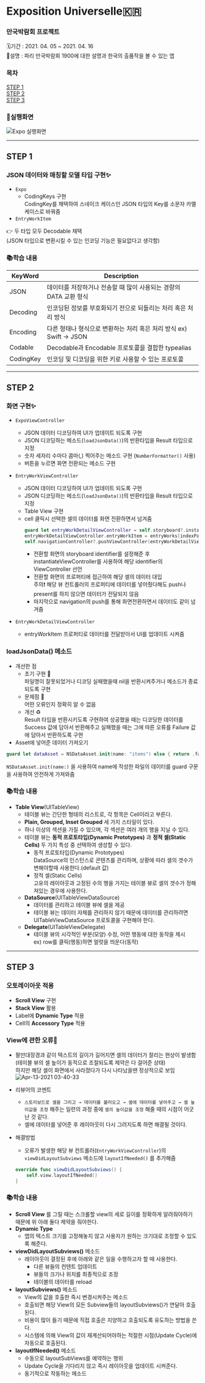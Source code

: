 # Exposition Universelle🇰🇷
### 만국박람회 프로젝트
🗓기간 : 2021. 04. 05 ~ 2021. 04. 16 <br>
📝설명 : 파리 만국박람회 1900에 대한 설명과 한국의 출품작을 볼 수 있는 앱

### 목차
[STEP 1](#step-1) <br>
[STEP 2](#step-2) <br>
[STEP 3](#step-3)

### 📱실행화면
![Expo 실행화면](https://user-images.githubusercontent.com/55755686/115770650-eafaa600-a3e7-11eb-906a-89752c4dcaed.gif)

---

## STEP 1 
### JSON 데이터와 매칭할 모델 타입 구현✨
- ```Expo```
    - CodingKeys 구현
    <br> CodingKey를 채택하여 스네이크 케이스인 JSON 타입의 Key를 소문자 카멜케이스로 바꿔줌
- ```EntryWorkItem```

👉 두 타입 모두 Decodable 채택
<br>(JSON 타입으로 변환시킬 수 있는 인코딩 기능은 필요없다고 생각함)

### 📚학습 내용
|KeyWord|Description|
|---|---|
|JSON|데이터를 저장하거나 전송할 때 많이 사용되는 경량의 DATA 교환 형식|
|Decoding|인코딩된 정보를 부호화되기 전으로 되돌리는 처리 혹은 처리 방식|
|Encoding|다른 형태나 형식으로 변환하는 처리 혹은 처리 방식 ex) Swift → JSON|
|Codable|Decodable과 Encodable 프로토콜을 결합한 typealias|
|CodingKey|인코딩 및 디코딩을 위한 키로 사용할 수 있는 프로토콜|

---

## STEP 2
### 화면 구현✨
- ```ExpoViewController```
    - JSON 데이터 디코딩하여 UI가 업데이트 되도록 구현
    - JSON 디코딩하는 메소드(```loadJsonData()```)의 반환타입을 Result 타입으로 지정
    - 숫자 세자리 수마다 콤마(,) 찍어주는 메소드 구현 (```NumberFormatter()``` 사용)
    - 버튼을 누르면 화면 전환되는 메소드 구현
- ```EntryWorkViewController```
    - JSON 데이터 디코딩하여 UI가 업데이트 되도록 구현
    - JSON 디코딩하는 메소드(```loadJsonData()```)의 반환타입을 Result 타입으로 지정
    - Table View 구현
    - cell 클릭시 선택한 셀의 데이터를 화면 전환하면서 넘겨줌
        <br> 
        ```Swift
        guard let entryWorkDetailViewController = self.storyboard?.instantiateViewController(identifier: "entryWorkDetailVC") as? EntryWorkDetailViewController else { return }
        entryWorkDetailViewController.entryWorkItem = entryWorks[indexPath.row]
        self.navigationController?.pushViewController(entryWorkDetailViewController, animated: true)
        ```
        - 전환할 화면의 storyboard identifier를 설정해준 후 instantiateViewController를 사용하여 해당 identifier의 ViewController 선언
        - 전환할 화면의 프로퍼티에 접근하여 해당 셀의 데이터 대입
        <br> 주의❗️ 해당 뷰 컨트롤러의 프로퍼티에 데이터를 넣어줬다해도 push나 present를 하지 않으면 데이터가 전달되지 않음
        -  마지막으로 navigation의 push를 통해 화면전환하면서 데이터도 같이 넘겨줌

- ```EntryWorkDetailViewController```
    - entryWorkItem 프로퍼티로 데이터를 전달받아서 UI를 업데이트 시켜줌

### loadJsonData() 메소드
- 개선한 점
    - 초기 구현 🌱
    <br> 파일명이 잘못되었거나 디코딩 실패했을때 nil을 반환시켜주거나 메소드가 종료되도록 구현
    - 문제점 📍
    <br> 어떤 오류인지 정확히 알 수 없음
    - 개선 ♻️
    <br> Result 타입을 반환시키도록 구현하여 성공했을 때는 디코딩한 데이터를 Success 값에 담아서 반환해주고 실패했을 때는 그에 따른 오류를 Failure 값에 담아서 반환하도록 구현
- Asset에 넣어준 데이터 가져오기 <br>
```Swift
guard let dataAsset = NSDataAsset.init(name: "items") else { return .failure(.incorrectAssert) }
```
```NSDataAsset.init(name:)``` 을 사용하여 name에 작성한 파일의 데이터를 guard 구문을 사용하여 안전하게 가져와줌

### 📚학습 내용
- **Table View**(UITableView)
    - 테이블 뷰는 간단한 형태의 리스트로, 각 항목은 Cell이라고 부른다.
    - **Plain, Grouped, Inset Grouped** 세 가지 스타일이 있다.
    - 하나 이상의 섹션을 가질 수 있으며, 각 섹션은 여러 개의 행을 지닐 수 있다.
    - 테이블 뷰는 **동적 프로토타입(Dynamic Prototypes)** 과 **정적 셀(Static Cells)** 두 가지 특성 중 선택하여 생성할 수 있다.
        - 동적 프로토타입(Dynamic Prototypes)
        <br> DataSource의 인스턴스로 콘텐츠를 관리하며, 상황에 따라 셀의 갯수가 변해야할때 사용한다.(default 값)
        - 정적 셀(Static Cells)
        <br> 고유의 레이아웃과 고정된 수의 행을 가지는 테이블 뷰로 셀의 갯수가 정해져있는 경우에 사용한다.
    - **DataSource**(UITableViewDataSource)
        - 데이터를 관리하고 테이블 뷰에 셀을 제공
        - 테이블 뷰는 데이터 자체를 관리하지 않기 때문에 데이터를 관리하려면 UITableViewDataSource 프로토콜을 구현해야 한다.
    - **Delegate**(UITableViewDelegate)
        - 테이블 뷰의 시각적인 부분(모양) 수정, 어떤 행동에 대한 동작을 제시 <br> ex) row를 클릭(행동)하면 얼럿을 띄운다(동작)
    
---

## STEP 3
### 오토레이아웃 적용
- **Scroll View** 구현
- **Stack View** 활용
- Label에 **Dynamic Type** 적용
- Cell의 **Accessory Type** 적용

### View에 관한 오류🚨
- 팔만대장경과 같이 텍스트의 길이가 길어지면 셀의 데이터가 잘리는 현상이 발생함 (테이블 뷰의 셀 높이가 동적으로 조절되도록 제약은 다 걸어준 상태) <br> 하지만 해당 셀이 화면에서 사라졌다가 다시 나타났을땐 정상적으로 보임 <br>
![Apr-13-2021 03-40-33](https://user-images.githubusercontent.com/55755686/114444807-3f449f80-9c0a-11eb-83ee-4946a123d478.gif)

- 리뷰어의 코멘트
    - ```스토리보드로 셀을 그리고 → 데이터를 불러오고 → 셀에 데이터를 넣어주고 → 셀 높이값을 조정``` 해주는 일련의 과정 중에 ```셀의 높이값을 조정``` 해줄 때의 시점이 어긋난 것 같다.
    - 셀에 데이터를 넣어준 후 레이아웃이 다시 그려지도록 하면 해결될 것이다.

- 해결방법
    - 오류가 발생한 해당 뷰 컨트롤러(```EntryWorkViewController```)의 ```viewDidLayoutSubviews``` 메소드에 ```layoutIfNeeded()``` 를 추가해줌

    ```Swift
    override func viewDidLayoutSubviews() {
        self.view.layoutIfNeeded()
    }
    ```

### 📚학습 내용
- **Scroll View** 를 그릴 때는 스크롤할 view의 세로 길이를 정확하게 알려줘야하기 때문에 위 아래 둘다 제약을 줘야한다.
- **Dynamic Type**
    - 앱의 텍스트 크기를 고정해놓지 않고 사용자가 원하는 크기대로 조정할 수 있도록 해준다.
- **viewDidLayoutSubviews()** 메소드
    - 레이아웃이 결정된 후에 아래와 같은 일을 수행하고자 할 때 사용한다.
        - 다른 뷰들의 컨텐트 업데이트
        - 뷰들의 크기나 위치를 최종적으로 조정
        - 테이블의 데이터를 reload
- **layoutSubviews()** 메소드
    - View의 값을 호출한 즉시 변경시켜주는 메소드
    - 호출되면 해당 View의 모든 Subview들의 layoutSubviews()가 연달아 호출된다.
    - 비용이 많이 들기 때문에 직접 호출은 지양하고 호출되도록 유도하는 방법을 쓴다.
    - 시스템에 의해 View의 값이 재계산되어야하는 적절한 시점(Update Cycle)에 자동으로 호출된다.
- **layoutIfNeeded()** 메소드
    - 수동으로 layoutSubViews를 예약하는 행위
    - Update Cycle을 기다리지 않고 즉시 레이아웃을 업데이트 시켜준다.
    - 동기적으로 작동하는 메소드
